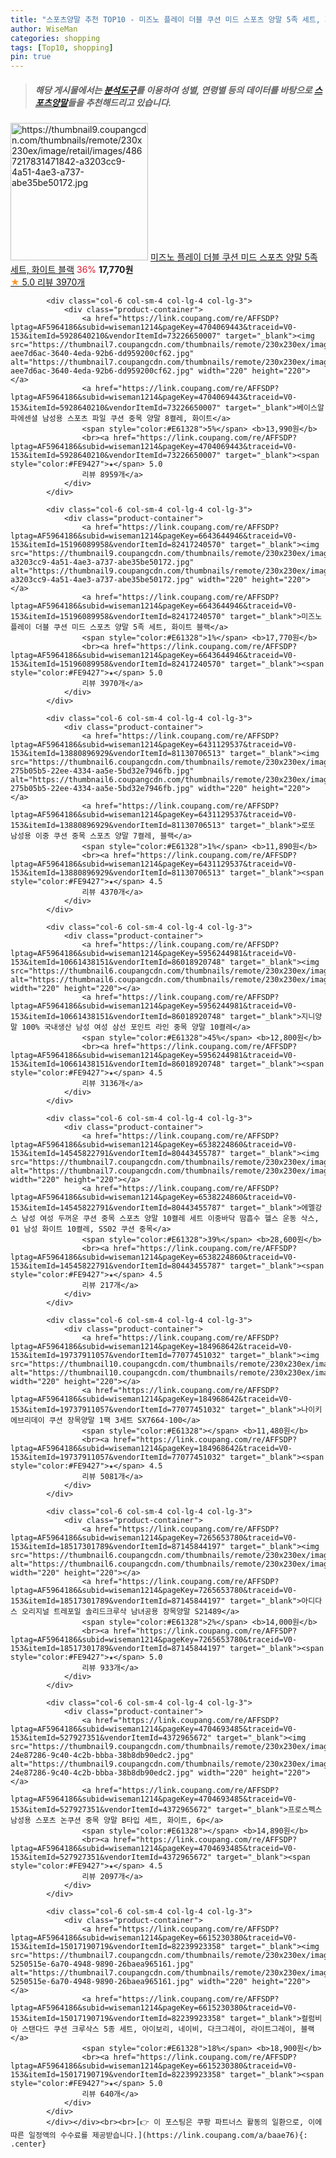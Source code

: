 ```yaml
---
title: "스포츠양말 추천 TOP10 - 미즈노 플레이 더블 쿠션 미드 스포츠 양말 5족 세트, 화이트 블랙"
author: WiseMan
categories: shopping
tags: [Top10, shopping]
pin: true
---
```


> ##### 해당 게시물에서는 [**분석도구**](https://itemscout.io/)를 이용하여 **성별**, **연령별** 등의 데이터를 바탕으로 [**스포츠양말**](https://link.coupang.com/a/baae76)들을 추천해드리고 있습니다.
<div class="container"><div class="row">
            <div class="col-6 col-sm-4 col-lg-4 col-lg-3">
                <div class="product-container">
                    <a href="https://link.coupang.com/re/AFFSDP?lptag=AF5964186&subid=wiseman1214&pageKey=6643644946&traceid=V0-153&itemId=15196089958&vendorItemId=82417240570" target="_blank"><img src="https://thumbnail9.coupangcdn.com/thumbnails/remote/230x230ex/image/retail/images/4867217831471842-a3203cc9-4a51-4ae3-a737-abe35be50172.jpg" alt="https://thumbnail9.coupangcdn.com/thumbnails/remote/230x230ex/image/retail/images/4867217831471842-a3203cc9-4a51-4ae3-a737-abe35be50172.jpg" width="220" height="220"></a>
                    <a href="https://link.coupang.com/re/AFFSDP?lptag=AF5964186&subid=wiseman1214&pageKey=6643644946&traceid=V0-153&itemId=15196089958&vendorItemId=82417240570" target="_blank">미즈노 플레이 더블 쿠션 미드 스포츠 양말 5족 세트, 화이트 블랙</a>
                    <span style="color:#E61328">36%</span> <b>17,770원</b>
                    <br><a href="https://link.coupang.com/re/AFFSDP?lptag=AF5964186&subid=wiseman1214&pageKey=6643644946&traceid=V0-153&itemId=15196089958&vendorItemId=82417240570" target="_blank"><span style="color:#FE9427">★</span> 5.0
                    리뷰 3970개</a>
                </div>
            </div>
            
            <div class="col-6 col-sm-4 col-lg-4 col-lg-3">
                <div class="product-container">
                    <a href="https://link.coupang.com/re/AFFSDP?lptag=AF5964186&subid=wiseman1214&pageKey=4704069443&traceid=V0-153&itemId=5928640210&vendorItemId=73226650007" target="_blank"><img src="https://thumbnail7.coupangcdn.com/thumbnails/remote/230x230ex/image/retail/images/82475250370124-aee7d6ac-3640-4eda-92b6-dd959200cf62.jpg" alt="https://thumbnail7.coupangcdn.com/thumbnails/remote/230x230ex/image/retail/images/82475250370124-aee7d6ac-3640-4eda-92b6-dd959200cf62.jpg" width="220" height="220"></a>
                    <a href="https://link.coupang.com/re/AFFSDP?lptag=AF5964186&subid=wiseman1214&pageKey=4704069443&traceid=V0-153&itemId=5928640210&vendorItemId=73226650007" target="_blank">베이스알파에센셜 남성용 스포츠 파일 쿠션 중목 양말 8켤레, 화이트</a>
                    <span style="color:#E61328">5%</span> <b>13,990원</b>
                    <br><a href="https://link.coupang.com/re/AFFSDP?lptag=AF5964186&subid=wiseman1214&pageKey=4704069443&traceid=V0-153&itemId=5928640210&vendorItemId=73226650007" target="_blank"><span style="color:#FE9427">★</span> 5.0
                    리뷰 8959개</a>
                </div>
            </div>
            
            <div class="col-6 col-sm-4 col-lg-4 col-lg-3">
                <div class="product-container">
                    <a href="https://link.coupang.com/re/AFFSDP?lptag=AF5964186&subid=wiseman1214&pageKey=6643644946&traceid=V0-153&itemId=15196089958&vendorItemId=82417240570" target="_blank"><img src="https://thumbnail9.coupangcdn.com/thumbnails/remote/230x230ex/image/retail/images/4867217831471842-a3203cc9-4a51-4ae3-a737-abe35be50172.jpg" alt="https://thumbnail9.coupangcdn.com/thumbnails/remote/230x230ex/image/retail/images/4867217831471842-a3203cc9-4a51-4ae3-a737-abe35be50172.jpg" width="220" height="220"></a>
                    <a href="https://link.coupang.com/re/AFFSDP?lptag=AF5964186&subid=wiseman1214&pageKey=6643644946&traceid=V0-153&itemId=15196089958&vendorItemId=82417240570" target="_blank">미즈노 플레이 더블 쿠션 미드 스포츠 양말 5족 세트, 화이트 블랙</a>
                    <span style="color:#E61328">1%</span> <b>17,770원</b>
                    <br><a href="https://link.coupang.com/re/AFFSDP?lptag=AF5964186&subid=wiseman1214&pageKey=6643644946&traceid=V0-153&itemId=15196089958&vendorItemId=82417240570" target="_blank"><span style="color:#FE9427">★</span> 5.0
                    리뷰 3970개</a>
                </div>
            </div>
            
            <div class="col-6 col-sm-4 col-lg-4 col-lg-3">
                <div class="product-container">
                    <a href="https://link.coupang.com/re/AFFSDP?lptag=AF5964186&subid=wiseman1214&pageKey=6431129537&traceid=V0-153&itemId=13880896929&vendorItemId=81130706513" target="_blank"><img src="https://thumbnail6.coupangcdn.com/thumbnails/remote/230x230ex/image/retail/images/4608499827514269-275b05b5-22ee-4334-aa5e-5bd32e7946fb.jpg" alt="https://thumbnail6.coupangcdn.com/thumbnails/remote/230x230ex/image/retail/images/4608499827514269-275b05b5-22ee-4334-aa5e-5bd32e7946fb.jpg" width="220" height="220"></a>
                    <a href="https://link.coupang.com/re/AFFSDP?lptag=AF5964186&subid=wiseman1214&pageKey=6431129537&traceid=V0-153&itemId=13880896929&vendorItemId=81130706513" target="_blank">로또 남성용 이중 쿠션 중목 스포츠 양말 7켤레, 블랙</a>
                    <span style="color:#E61328">1%</span> <b>11,890원</b>
                    <br><a href="https://link.coupang.com/re/AFFSDP?lptag=AF5964186&subid=wiseman1214&pageKey=6431129537&traceid=V0-153&itemId=13880896929&vendorItemId=81130706513" target="_blank"><span style="color:#FE9427">★</span> 4.5
                    리뷰 4370개</a>
                </div>
            </div>
            
            <div class="col-6 col-sm-4 col-lg-4 col-lg-3">
                <div class="product-container">
                    <a href="https://link.coupang.com/re/AFFSDP?lptag=AF5964186&subid=wiseman1214&pageKey=5956244981&traceid=V0-153&itemId=10661438151&vendorItemId=86018920748" target="_blank"><img src="https://thumbnail6.coupangcdn.com/thumbnails/remote/230x230ex/image/vendor_inventory/03c0/fa96863f98518e2d2637a8eba4ffdc6bb9092bed8ddb51c03d542196ed0f.jpg" alt="https://thumbnail6.coupangcdn.com/thumbnails/remote/230x230ex/image/vendor_inventory/03c0/fa96863f98518e2d2637a8eba4ffdc6bb9092bed8ddb51c03d542196ed0f.jpg" width="220" height="220"></a>
                    <a href="https://link.coupang.com/re/AFFSDP?lptag=AF5964186&subid=wiseman1214&pageKey=5956244981&traceid=V0-153&itemId=10661438151&vendorItemId=86018920748" target="_blank">지니양말 100% 국내생산 남성 여성 삼선 포인트 라인 중목 양말 10켤레</a>
                    <span style="color:#E61328">45%</span> <b>12,800원</b>
                    <br><a href="https://link.coupang.com/re/AFFSDP?lptag=AF5964186&subid=wiseman1214&pageKey=5956244981&traceid=V0-153&itemId=10661438151&vendorItemId=86018920748" target="_blank"><span style="color:#FE9427">★</span> 4.5
                    리뷰 3136개</a>
                </div>
            </div>
            
            <div class="col-6 col-sm-4 col-lg-4 col-lg-3">
                <div class="product-container">
                    <a href="https://link.coupang.com/re/AFFSDP?lptag=AF5964186&subid=wiseman1214&pageKey=6538224860&traceid=V0-153&itemId=14545822791&vendorItemId=80443455787" target="_blank"><img src="https://thumbnail7.coupangcdn.com/thumbnails/remote/230x230ex/image/vendor_inventory/fcfa/717d1af1a84b8392e3d4dee3deb1fd71194e652cc52227e7f44320f293df.png" alt="https://thumbnail7.coupangcdn.com/thumbnails/remote/230x230ex/image/vendor_inventory/fcfa/717d1af1a84b8392e3d4dee3deb1fd71194e652cc52227e7f44320f293df.png" width="220" height="220"></a>
                    <a href="https://link.coupang.com/re/AFFSDP?lptag=AF5964186&subid=wiseman1214&pageKey=6538224860&traceid=V0-153&itemId=14545822791&vendorItemId=80443455787" target="_blank">에멜강스 남성 여성 두꺼운 쿠션 중목 스포츠 양말 10켤레 세트 이중바닥 땀흡수 헬스 운동 삭스, 01 남성 화이트 10켤레, SS02 쿠션 중목</a>
                    <span style="color:#E61328">39%</span> <b>28,600원</b>
                    <br><a href="https://link.coupang.com/re/AFFSDP?lptag=AF5964186&subid=wiseman1214&pageKey=6538224860&traceid=V0-153&itemId=14545822791&vendorItemId=80443455787" target="_blank"><span style="color:#FE9427">★</span> 4.5
                    리뷰 217개</a>
                </div>
            </div>
            
            <div class="col-6 col-sm-4 col-lg-4 col-lg-3">
                <div class="product-container">
                    <a href="https://link.coupang.com/re/AFFSDP?lptag=AF5964186&subid=wiseman1214&pageKey=184968642&traceid=V0-153&itemId=19737911057&vendorItemId=77077451032" target="_blank"><img src="https://thumbnail10.coupangcdn.com/thumbnails/remote/230x230ex/image/vendor_inventory/a48f/5e970228f0b2efc42cf45deb7c1ddc0f457ae62eee69528620390529b19b.png" alt="https://thumbnail10.coupangcdn.com/thumbnails/remote/230x230ex/image/vendor_inventory/a48f/5e970228f0b2efc42cf45deb7c1ddc0f457ae62eee69528620390529b19b.png" width="220" height="220"></a>
                    <a href="https://link.coupang.com/re/AFFSDP?lptag=AF5964186&subid=wiseman1214&pageKey=184968642&traceid=V0-153&itemId=19737911057&vendorItemId=77077451032" target="_blank">나이키 에브리데이 쿠션 장목양말 1팩 3세트 SX7664-100</a>
                    <span style="color:#E61328"></span> <b>11,480원</b>
                    <br><a href="https://link.coupang.com/re/AFFSDP?lptag=AF5964186&subid=wiseman1214&pageKey=184968642&traceid=V0-153&itemId=19737911057&vendorItemId=77077451032" target="_blank"><span style="color:#FE9427">★</span> 4.5
                    리뷰 5081개</a>
                </div>
            </div>
            
            <div class="col-6 col-sm-4 col-lg-4 col-lg-3">
                <div class="product-container">
                    <a href="https://link.coupang.com/re/AFFSDP?lptag=AF5964186&subid=wiseman1214&pageKey=7265653780&traceid=V0-153&itemId=18517301789&vendorItemId=87145844197" target="_blank"><img src="https://thumbnail6.coupangcdn.com/thumbnails/remote/230x230ex/image/vendor_inventory/4011/3cfc5bc895f3732721f4599f801a87b28aac0c7df47c1b6188541973b5cf.png" alt="https://thumbnail6.coupangcdn.com/thumbnails/remote/230x230ex/image/vendor_inventory/4011/3cfc5bc895f3732721f4599f801a87b28aac0c7df47c1b6188541973b5cf.png" width="220" height="220"></a>
                    <a href="https://link.coupang.com/re/AFFSDP?lptag=AF5964186&subid=wiseman1214&pageKey=7265653780&traceid=V0-153&itemId=18517301789&vendorItemId=87145844197" target="_blank">아디다스 오리지널 트레포일 솔리드크루삭 남녀공용 장목양말 S21489</a>
                    <span style="color:#E61328">2%</span> <b>14,000원</b>
                    <br><a href="https://link.coupang.com/re/AFFSDP?lptag=AF5964186&subid=wiseman1214&pageKey=7265653780&traceid=V0-153&itemId=18517301789&vendorItemId=87145844197" target="_blank"><span style="color:#FE9427">★</span> 5.0
                    리뷰 933개</a>
                </div>
            </div>
            
            <div class="col-6 col-sm-4 col-lg-4 col-lg-3">
                <div class="product-container">
                    <a href="https://link.coupang.com/re/AFFSDP?lptag=AF5964186&subid=wiseman1214&pageKey=4704693485&traceid=V0-153&itemId=527927351&vendorItemId=4372965672" target="_blank"><img src="https://thumbnail9.coupangcdn.com/thumbnails/remote/230x230ex/image/retail/images/1574817462623645-24e87286-9c40-4c2b-bbba-38b8db90edc2.jpg" alt="https://thumbnail9.coupangcdn.com/thumbnails/remote/230x230ex/image/retail/images/1574817462623645-24e87286-9c40-4c2b-bbba-38b8db90edc2.jpg" width="220" height="220"></a>
                    <a href="https://link.coupang.com/re/AFFSDP?lptag=AF5964186&subid=wiseman1214&pageKey=4704693485&traceid=V0-153&itemId=527927351&vendorItemId=4372965672" target="_blank">프로스펙스 남성용 스포츠 논쿠션 중목 양말 B타입 세트, 화이트, 6p</a>
                    <span style="color:#E61328"></span> <b>14,890원</b>
                    <br><a href="https://link.coupang.com/re/AFFSDP?lptag=AF5964186&subid=wiseman1214&pageKey=4704693485&traceid=V0-153&itemId=527927351&vendorItemId=4372965672" target="_blank"><span style="color:#FE9427">★</span> 4.5
                    리뷰 2097개</a>
                </div>
            </div>
            
            <div class="col-6 col-sm-4 col-lg-4 col-lg-3">
                <div class="product-container">
                    <a href="https://link.coupang.com/re/AFFSDP?lptag=AF5964186&subid=wiseman1214&pageKey=6615230380&traceid=V0-153&itemId=15017190719&vendorItemId=82239923358" target="_blank"><img src="https://thumbnail7.coupangcdn.com/thumbnails/remote/230x230ex/image/retail/images/4601582775578361-5250515e-6a70-4948-9890-26baea965161.jpg" alt="https://thumbnail7.coupangcdn.com/thumbnails/remote/230x230ex/image/retail/images/4601582775578361-5250515e-6a70-4948-9890-26baea965161.jpg" width="220" height="220"></a>
                    <a href="https://link.coupang.com/re/AFFSDP?lptag=AF5964186&subid=wiseman1214&pageKey=6615230380&traceid=V0-153&itemId=15017190719&vendorItemId=82239923358" target="_blank">컬럼비아 스탠다드 쿠션 크루삭스 5종 세트, 아이보리, 네이비, 다크그레이, 라이트그레이, 블랙</a>
                    <span style="color:#E61328">18%</span> <b>18,900원</b>
                    <br><a href="https://link.coupang.com/re/AFFSDP?lptag=AF5964186&subid=wiseman1214&pageKey=6615230380&traceid=V0-153&itemId=15017190719&vendorItemId=82239923358" target="_blank"><span style="color:#FE9427">★</span> 5.0
                    리뷰 640개</a>
                </div>
            </div>
            </div></div><br><br>[👉 이 포스팅은 쿠팡 파트너스 활동의 일환으로, 이에 따른 일정액의 수수료를 제공받습니다.](https://link.coupang.com/a/baae76){: .center}